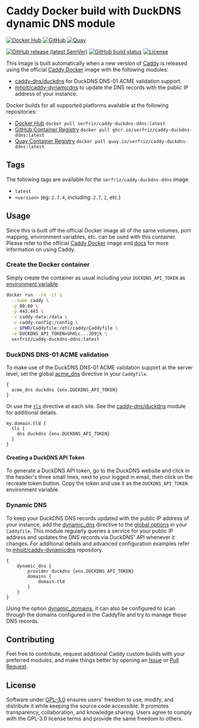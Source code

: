 # Caddy Docker build with DuckDNS dynamic DNS module

[![Docker Hub](https://img.shields.io/badge/Docker%20Hub%20-%20serfriz%2Fcaddy--duckdns--ddns%20-%20%230db7ed?style=flat&logo=docker)](https://hub.docker.com/r/serfriz/caddy-duckdns-ddns)
[![GitHub](https://img.shields.io/badge/GitHub%20-%20serfriz%2Fcaddy--duckdns--ddns%20-%20%23333?style=flat&logo=github)](https://ghcr.io/serfriz/caddy-duckdns-ddns)
[![Quay](https://img.shields.io/badge/Quay%20-%20serfriz%2Fcaddy--duckdns--ddns%20-%20%23CC0000?style=flat&logo=redhat)](https://quay.io/serfriz/caddy-duckdns-ddns)

[![GitHub release (latest SemVer)](https://img.shields.io/github/v/release/serfriz/caddy-custom-builds?label=Release)](https://github.com/serfriz/caddy-custom-builds/releases)
[![GitHub build status](https://img.shields.io/github/actions/workflow/status/serfriz/caddy-custom-builds/build.caddy-duckdns-ddns.yml?label=Build)](https://github.com/serfriz/caddy-custom-builds/actions/workflows/build.caddy-duckdns-ddns.yml)
[![License](https://img.shields.io/github/license/serfriz/caddy-custom-builds?label=License)](https://github.com/serfriz/caddy-custom-builds/blob/main/LICENSE)

This image is built automatically when a new version of [Caddy](https://github.com/caddyserver/caddy) is released using the official [Caddy Docker](https://hub.docker.com/_/caddy) image with the following modules:
- [caddy-dns/duckdns](https://github.com/caddy-dns/duckdns) for DuckDNS DNS-01 ACME validation support.
- [mholt/caddy-dynamicdns](https://caddyserver.com/docs/modules/dynamic_dns) to update the DNS records with the public IP address of your instance.

Docker builds for all supported platforms available at the following repositories:
- [Docker Hub](https://hub.docker.com/r/serfriz/caddy-duckdns-ddns) `docker pull serfriz/caddy-duckdns-ddns:latest`
- [GitHub Container Registry](https://ghcr.io/serfriz/caddy-duckdns-ddns) `docker pull ghcr.io/serfriz/caddy-duckdns-ddns:latest`
- [Quay Container Registry](https://quay.io/serfriz/caddy-duckdns-ddns) `docker pull quay.io/serfriz/caddy-duckdns-ddns:latest`

## Tags

The following tags are available for the `serfriz/caddy-duckdns-ddns` image.

- `latest`
- `<version>` (eg: `2.7.4`, including: `2.7`, `2`, etc.)

## Usage

Since this is built off the official Docker image all of the same volumes, port mapping, environment variables, etc. can be used with this container. Please refer to the official [Caddy Docker](https://hub.docker.com/_/caddy) image and [docs](https://caddyserver.com/docs/) for more information on using Caddy.

### Create the Docker container

Simply create the container as usual including your `DUCKDNS_API_TOKEN` as [environment variable](https://caddyserver.com/docs/caddyfile/concepts#environment-variables).

```sh
docker run --rm -it \
  --name caddy \
  -p 80:80 \
  -p 443:443 \
  -v caddy-data:/data \
  -v caddy-config:/config \
  -v $PWD/Caddyfile:/etc/caddy/Caddyfile \
  -e DUCKDNS_API_TOKEN=UhKLc...JD9jk \
  serfriz/caddy-duckdns-ddns:latest
```

### DuckDNS DNS-01 ACME validation

To make use of the DuckDNS DNS-01 ACME validation support at the server level, set the global [acme_dns](https://caddyserver.com/docs/caddyfile/options#acme-dns) directive in your `Caddyfile`.

```Caddyfile
{
  acme_dns duckdns {env.DUCKDNS_API_TOKEN}
}
```

Or use the [`tls`](https://caddyserver.com/docs/caddyfile/directives/tls#tls) directive at each site. See the [caddy-dns/duckdns](https://github.com/caddy-dns/duckdns) module for additional details.

```Caddyfile
my.domain.tld {
  tls {
    dns duckdns {env.DUCKDNS_API_TOKEN}
  }
}
```

#### Creating a DuckDNS API Token

To generate a DuckDNS API token, go to the DuckDNS website and click in the header's three small lines, next to your logged in email, then click on the recreate token button. Copy the token and use it as the `DUCKDNS_API_TOKEN` environment variable.

### Dynamic DNS

To keep your DuckDNS DNS records updated with the public IP address of your instance, add the [dynamic_dns](https://caddyserver.com/docs/modules/dynamic_dns) directive to the [global options](https://caddyserver.com/docs/caddyfile/options) in your `Caddyfile`. This module regularly queries a service for your public IP address and updates the DNS records via DuckDNS' API whenever it changes. For additional details and advanced configuration examples refer to [mholt/caddy-dynamicdns](https://github.com/mholt/caddy-dynamicdns) repository.

```Caddyfile
{
	dynamic_dns {
		provider duckdns {env.DUCKDNS_API_TOKEN}
		domains {
			domain.tld
		}
	}
}
```

Using the option [dynamic_domains](https://github.com/mholt/caddy-dynamicdns#dynamic-domains), it can also be configured to scan through the domains configured in the Caddyfile and try to manage those DNS records.

## Contributing

Feel free to contribute, request additional Caddy custom builds with your preferred modules, and make things better by opening an [Issue](https://github.com/serfriz/caddy-custom-builds/issues) or [Pull Request](https://github.com/serfriz/caddy-custom-builds/pulls).

## License

Software under [GPL-3.0](https://github.com/serfriz/caddy-custom-builds/blob/main/LICENSE) ensures users' freedom to use, modify, and distribute it while keeping the source code accessible. It promotes transparency, collaboration, and knowledge sharing. Users agree to comply with the GPL-3.0 license terms and provide the same freedom to others.